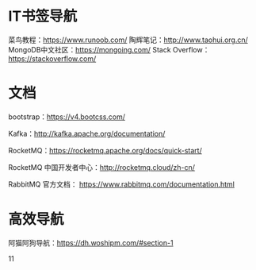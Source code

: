 # IT书签导航

菜鸟教程：https://www.runoob.com/
陶辉笔记：http://www.taohui.org.cn/
MongoDB中文社区：https://mongoing.com/
Stack Overflow：https://stackoverflow.com/



# 文档

bootstrap：https://v4.bootcss.com/



Kafka：http://kafka.apache.org/documentation/

RocketMQ：https://rocketmq.apache.org/docs/quick-start/

RocketMQ 中国开发者中心：http://rocketmq.cloud/zh-cn/

RabbitMQ 官方文档： https://www.rabbitmq.com/documentation.html

# 高效导航

阿猫阿狗导航：https://dh.woshipm.com/#section-1

11
